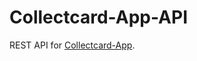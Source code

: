 # Collectcard-App-API

REST API for [Collectcard-App](https://github.com/FiReOnok/collectcard-app).
